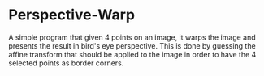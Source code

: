 # Perspective-Warp
A simple program that given 4 points on an image, it warps the image and presents the result in bird's eye perspective. This is done by guessing the affine transform that should be applied to the image in order to have the 4 selected points as border corners.

